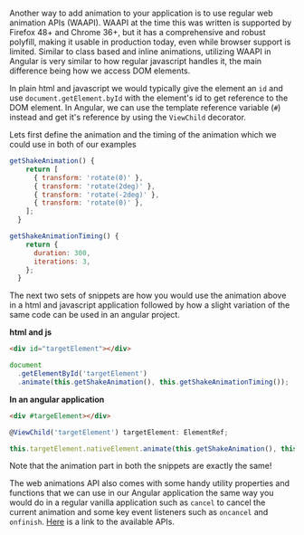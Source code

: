 Another way to add animation to your application is to use regular web animation APIs (WAAPI). WAAPI at the time this was written is supported by Firefox 48+ and Chrome 36+, but it has a comprehensive and robust polyfill, making it usable in production today, even while browser support is limited. Similar to class based and inline animations, utilizing WAAPI in Angular is very similar to how regular javascript handles it, the main difference being how we access DOM elements.

In plain html and javascript we would typically give the element an `id` and use `document.getElement.byId` with the element's id to get reference to the DOM element. In Angular, we can use the template reference variable \(`#`\) instead and get it's reference by using the `ViewChild` decorator.

Lets first define the animation and the timing of the animation which we could use in both of our examples

```javascript
getShakeAnimation() {
    return [
      { transform: 'rotate(0)' },
      { transform: 'rotate(2deg)' },
      { transform: 'rotate(-2deg)' },
      { transform: 'rotate(0)' },
    ];
  }

getShakeAnimationTiming() {
    return {
      duration: 300,
      iterations: 3,
    };
  }
```

The next two sets of snippets are how you would use the animation above in a html and javascript application followed by how a slight variation of the same code can be used in an angular project.

**html and js**

```html
<div id="targetElement"></div>
```

```typescript
document
  .getElementById('targetElement')
  .animate(this.getShakeAnimation(), this.getShakeAnimationTiming());
```

**In an angular application**

```html
<div #targeElement></div>
```

```ts
@ViewChild('targetElement') targetElement: ElementRef;

this.targetElement.nativeElement.animate(this.getShakeAnimation(), this.getShakeAnimationTiming());
```

Note that the animation part in both the snippets are exactly the same!

The web animations API also comes with some handy utility properties and functions that we can use in our Angular application the same way you would do in a regular vanilla application such as `cancel` to cancel the current animation and some key event listeners such as `oncancel` and `onfinish`. [Here](https://developer.mozilla.org/en-US/docs/Web/API/Animation) is a link to the available APIs.

